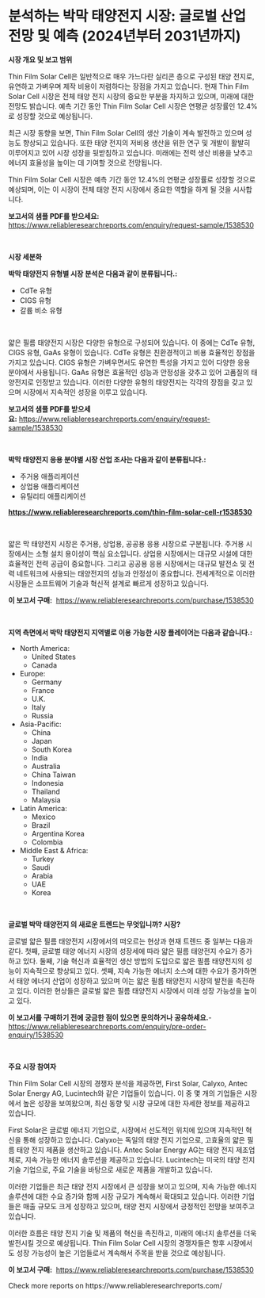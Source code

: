 <p><h1>분석하는 박막 태양전지 시장: 글로벌 산업 전망 및 예측 (2024년부터 2031년까지)</h1></p><p><strong>시장 개요 및 보고 범위</strong></p>
<p><p>Thin Film Solar Cell은 일반적으로 매우 가느다란 실리콘 층으로 구성된 태양 전지로, 유연하고 가벼우며 제작 비용이 저렴하다는 장점을 가지고 있습니다. 현재 Thin Film Solar Cell 시장은 전체 태양 전지 시장의 중요한 부분을 차지하고 있으며, 미래에 대한 전망도 밝습니다. 예측 기간 동안 Thin Film Solar Cell 시장은 연평균 성장률인 12.4%로 성장할 것으로 예상됩니다.</p><p>최근 시장 동향을 보면, Thin Film Solar Cell의 생산 기술이 계속 발전하고 있으며 성능도 향상되고 있습니다. 또한 태양 전지의 저비용 생산을 위한 연구 및 개발이 활발히 이루어지고 있어 시장 성장을 뒷받침하고 있습니다. 미래에는 전력 생산 비용을 낮추고 에너지 효율성을 높이는 데 기여할 것으로 전망됩니다.</p><p>Thin Film Solar Cell 시장은 예측 기간 동안 12.4%의 연평균 성장률로 성장할 것으로 예상되며, 이는 이 시장이 전체 태양 전지 시장에서 중요한 역할을 하게 될 것을 시사합니다.</p></p>
<p><strong>보고서의 샘플 PDF를 받으세요:</strong> <a href="https://www.reliableresearchreports.com/enquiry/request-sample/1538530">https://www.reliableresearchreports.com/enquiry/request-sample/1538530</a></p>
<p>&nbsp;</p>
<p><strong>시장 세분화</strong></p>
<p><strong>박막 태양전지 유형별 시장 분석은 다음과 같이 분류됩니다.:</strong></p>
<p><ul><li>CdTe 유형</li><li>CIGS 유형</li><li>갈륨 비소 유형</li></ul></p>
<p>&nbsp;</p>
<p><p>얇은 필름 태양전지 시장은 다양한 유형으로 구성되어 있습니다. 이 중에는 CdTe 유형, CIGS 유형, GaAs 유형이 있습니다. CdTe 유형은 친환경적이고 비용 효율적인 장점을 가지고 있습니다. CIGS 유형은 가벼우면서도 유연한 특성을 가지고 있어 다양한 응용 분야에서 사용됩니다. GaAs 유형은 효율적인 성능과 안정성을 갖추고 있어 고품질의 태양전지로 인정받고 있습니다. 이러한 다양한 유형의 태양전지는 각각의 장점을 갖고 있으며 시장에서 지속적인 성장을 이루고 있습니다.</p></p>
<p><strong>보고서의 샘플 PDF를 받으세요:</strong>&nbsp;<a href="https://www.reliableresearchreports.com/enquiry/request-sample/1538530">https://www.reliableresearchreports.com/enquiry/request-sample/1538530</a></p>
<p>&nbsp;</p>
<p><strong> 박막 태양전지 응용 분야별 시장 산업 조사는 다음과 같이 분류됩니다.:</strong></p>
<p><ul><li>주거용 애플리케이션</li><li>상업용 애플리케이션</li><li>유틸리티 애플리케이션</li></ul></p>
<p><strong><a href="https://www.reliableresearchreports.com/thin-film-solar-cell-r1538530">https://www.reliableresearchreports.com/thin-film-solar-cell-r1538530</a></strong></p>
<p>&nbsp;</p>
<p><p>얇은 막 태양전지 시장은 주거용, 상업용, 공공용 응용 시장으로 구분됩니다. 주거용 시장에서는 소형 설치 용이성이 핵심 요소입니다. 상업용 시장에서는 대규모 시설에 대한 효율적인 전력 공급이 중요합니다. 그리고 공공용 응용 시장에서는 대규모 발전소 및 전력 네트워크에 사용되는 태양전지의 성능과 안정성이 중요합니다. 전세계적으로 이러한 시장들은 소프트웨어 기술과 혁신적 설계로 빠르게 성장하고 있습니다.</p></p>
<p><strong>이 보고서 구매:</strong>&nbsp; <a href="https://www.reliableresearchreports.com/purchase/1538530">https://www.reliableresearchreports.com/purchase/1538530</a></p>
<p>&nbsp;</p>
<p><strong>지역 측면에서 박막 태양전지 지역별로 이용 가능한 시장 플레이어는 다음과 같습니다.:</strong></p>
<p><ul>
    <li>
        North America:
        <ul>
            <li>United States</li>
            <li>Canada</li>
        </ul>
    </li>
    <li>
        Europe:
        <ul>
            <li>Germany</li>
            <li>France</li>
            <li>U.K.</li>
            <li>Italy</li>
            <li>Russia</li>
        </ul>
    </li>
    <li>
        Asia-Pacific:
        <ul>
            <li>China</li>
            <li>Japan</li>
            <li>South Korea</li>
            <li>India</li>
            <li>Australia</li>
            <li>China Taiwan</li>
            <li>Indonesia</li>
            <li>Thailand</li>
            <li>Malaysia</li>
        </ul>
    </li>
    <li>
        Latin America:
        <ul>
            <li>Mexico</li>
            <li>Brazil</li>
            <li>Argentina Korea</li>
            <li>Colombia</li>
        </ul>
    </li>
    <li>
        Middle East & Africa:
        <ul>
            <li>Turkey</li>
            <li>Saudi</li>
            <li>Arabia</li>
            <li>UAE</li>
            <li>Korea</li>
        </ul>
    </li>
    </ul></p>
<p>&nbsp;</p>
<p><strong>글로벌 박막 태양전지 의 새로운 트렌드는 무엇입니까? 시장?</strong></p>
<p><p>글로벌 얇은 필름 태양전지 시장에서의 떠오르는 현상과 현재 트렌드 중 일부는 다음과 같다. 첫째, 글로벌 태양 에너지 시장의 성장세에 따라 얇은 필름 태양전지 수요가 증가하고 있다. 둘째, 기술 혁신과 효율적인 생산 방법의 도입으로 얇은 필름 태양전지의 성능이 지속적으로 향상되고 있다. 셋째, 지속 가능한 에너지 소스에 대한 수요가 증가하면서 태양 에너지 산업이 성장하고 있으며 이는 얇은 필름 태양전지 시장의 발전을 촉진하고 있다. 이러한 현상들은 글로벌 얇은 필름 태양전지 시장에서 미래 성장 가능성을 높이고 있다.</p></p>
<p><strong>이 보고서를 구매하기 전에 궁금한 점이 있으면 문의하거나 공유하세요.</strong>- <a href="https://www.reliableresearchreports.com/enquiry/pre-order-enquiry/1538530">https://www.reliableresearchreports.com/enquiry/pre-order-enquiry/1538530</a></p>
<p>&nbsp;</p>
<p><strong>주요 시장 참여자</strong></p>
<p><p>Thin Film Solar Cell 시장의 경쟁자 분석을 제공하면, First Solar, Calyxo, Antec Solar Energy AG, Lucintech와 같은 기업들이 있습니다. 이 중 몇 개의 기업들은 시장에서 높은 성장을 보여왔으며, 최신 동향 및 시장 규모에 대한 자세한 정보를 제공하고 있습니다.</p><p>First Solar은 글로벌 에너지 기업으로, 시장에서 선도적인 위치에 있으며 지속적인 혁신을 통해 성장하고 있습니다. Calyxo는 독일의 태양 전지 기업으로, 고효율의 얇은 필름 태양 전지 제품을 생산하고 있습니다. Antec Solar Energy AG는 태양 전지 제조업체로, 지속 가능한 에너지 솔루션을 제공하고 있습니다. Lucintech는 미국의 태양 전지 기술 기업으로, 주요 기술을 바탕으로 새로운 제품을 개발하고 있습니다.</p><p>이러한 기업들은 최근 태양 전지 시장에서 큰 성장을 보이고 있으며, 지속 가능한 에너지 솔루션에 대한 수요 증가와 함께 시장 규모가 계속해서 확대되고 있습니다. 이러한 기업들은 매출 규모도 크게 성장하고 있으며, 태양 전지 시장에서 긍정적인 전망을 보여주고 있습니다.</p><p>이러한 흐름은 태양 전지 기술 및 제품의 혁신을 촉진하고, 미래의 에너지 솔루션을 더욱 발전시킬 것으로 예상됩니다. Thin Film Solar Cell 시장의 경쟁자들은 향후 시장에서도 성장 가능성이 높은 기업들로서 계속해서 주목을 받을 것으로 예상됩니다.</p></p>
<p><strong>이 보고서 구매:</strong>&nbsp;&nbsp;<a href="https://www.reliableresearchreports.com/purchase/1538530">https://www.reliableresearchreports.com/purchase/1538530</a></p>
<p>Check more reports on https://www.reliableresearchreports.com/</p>